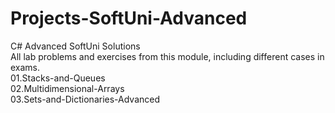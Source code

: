 # Projects-SoftUni-Advanced
C# Advanced SoftUni Solutions <br>
All lab problems and exercises from this module, including different cases in exams.<br>
01.Stacks-and-Queues<br>
02.Multidimensional-Arrays<br>
03.Sets-and-Dictionaries-Advanced<br>
<br>
